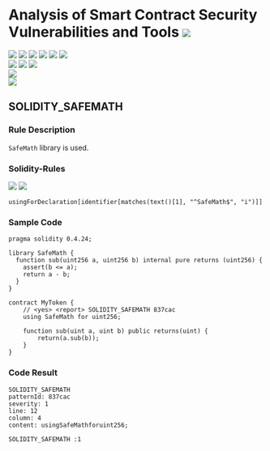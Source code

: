 # Analysis of Smart Contract Security Vulnerabilities and Tools ![](https://img.shields.io/badge/-Live-brightgreen)
![](https://img.shields.io/badge/Batch-UG21CYS-lightgreen) ![](https://img.shields.io/badge/Batch-PG21CYS-green) ![](https://img.shields.io/badge/Batch-UG22CYS-lightgreen) ![](https://img.shields.io/badge/Batch-PG21CYS-green) ![](https://img.shields.io/badge/Batch-PhD-darkgreen) ![](https://img.shields.io/badge/-B_RIG-darkgreen)<br/>   ![](https://img.shields.io/badge/BlockchainCourse-21CY712-green)  ![](https://img.shields.io/badge/-M.Tech_Dissertation-blue) ![](https://img.shields.io/badge/Focus-Smart_Contract_Security-yellow) <br/>
![](https://img.shields.io/badge/Blockchain-Ethereum-blue)   <br/> 
![](https://img.shields.io/badge/Language-Solidity-blue)

## SOLIDITY_SAFEMATH
### Rule Description
<p>
    <code>SafeMath</code> library is used.
</p>

### Solidity-Rules

![](https://img.shields.io/badge/Pattern_ID-837cac-gold) ![](https://img.shields.io/badge/Severity-1-brown) 

```
usingForDeclaration[identifier[matches(text()[1], "^SafeMath$", "i")]]
```

### Sample Code

```
pragma solidity 0.4.24;

library SafeMath {
  function sub(uint256 a, uint256 b) internal pure returns (uint256) {
    assert(b <= a);
    return a - b;
  }
}

contract MyToken {
    // <yes> <report> SOLIDITY_SAFEMATH 837cac
    using SafeMath for uint256;

    function sub(uint a, uint b) public returns(uint) {
        return(a.sub(b));
    }
}
```

### Code Result

```
SOLIDITY_SAFEMATH
patternId: 837cac
severity: 1
line: 12
column: 4
content: usingSafeMathforuint256;

SOLIDITY_SAFEMATH :1


```
